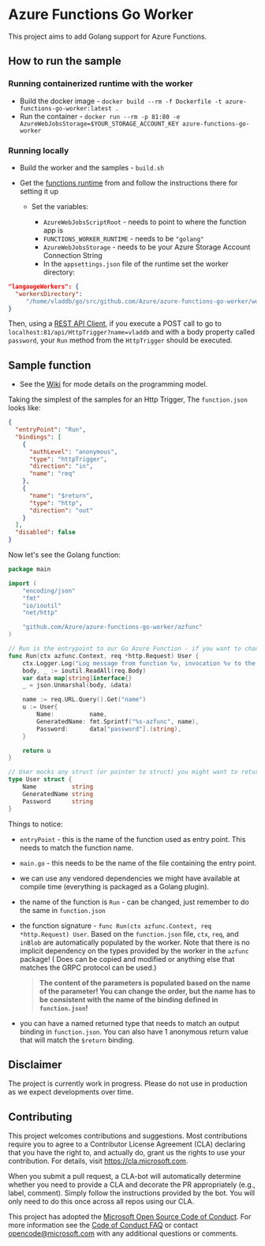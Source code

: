 # Azure Functions Go Worker

This project aims to add Golang support for Azure Functions.

## How to run the sample

### Running containerized runtime with the worker

- Build the docker image - `docker build --rm -f Dockerfile -t azure-functions-go-worker:latest .`
- Run the container - `docker run --rm -p 81:80 -e AzureWebJobsStorage=$YOUR_STORAGE_ACCOUNT_KEY azure-functions-go-worker`

### Running locally

- Build the worker and the samples - `build.sh`
- Get the [functions runtime](https://github.com/Azure/azure-functions-host) from and follow the instructions there for setting it up

  - Set the variables:

    - `AzureWebJobsScriptRoot` - needs to point to where the function app is
    - `FUNCTIONS_WORKER_RUNTIME` - needs to be `"golang"`
    - `AzureWebJobsStorage` - needs to be your Azure Storage Account Connection String
    - In the `appsettings.json` file of the runtime set the worker directory:

```json
"langaugeWorkers": {
  "workersDirectory":
     "/home/vladdb/go/src/github.com/Azure/azure-functions-go-worker/workers"
}
```

Then, using a [REST API Client](https://www.getpostman.com/apps), if you execute a POST call to go to `localhost:81/api/HttpTrigger?name=vladdb` and with a body property called `password`, your `Run` method from the `HttpTrigger` should be executed.

## Sample function

- See the [Wiki](https://github.com/Azure/azure-functions-go-worker/wiki) for mode details on the programming model.

Taking the simplest of the samples for an Http Trigger, The `function.json` looks like:

```json
{
  "entryPoint": "Run",
  "bindings": [
    {
      "authLevel": "anonymous",
      "type": "httpTrigger",
      "direction": "in",
      "name": "req"
    },
    {
      "name": "$return",
      "type": "http",
      "direction": "out"
    }
  ],
  "disabled": false
}
```

Now let's see the Golang function:

```go
package main

import (
	"encoding/json"
	"fmt"
	"io/ioutil"
	"net/http"

	"github.com/Azure/azure-functions-go-worker/azfunc"
)

// Run is the entrypoint to our Go Azure Function - if you want to change it, see function.json
func Run(ctx azfunc.Context, req *http.Request) User {
	ctx.Logger.Log("Log message from function %v, invocation %v to the runtime", ctx.FunctionID, ctx.InvocationID)
	body, _ := ioutil.ReadAll(req.Body)
	var data map[string]interface{}
	_ = json.Unmarshal(body, &data)

	name := req.URL.Query().Get("name")
	u := User{
		Name:          name,
		GeneratedName: fmt.Sprintf("%s-azfunc", name),
		Password:      data["password"].(string),
	}

	return u
}

// User mocks any struct (or pointer to struct) you might want to return
type User struct {
	Name          string
	GeneratedName string
	Password      string
}
```

Things to notice:

- `entryPoint` - this is the name of the function used as entry point. This needs to match the function name.
- `main.go` - this needs to be the name of the file containing the entry point.
- we can use any vendored dependencies we might have available at compile time (everything is packaged as a Golang plugin).
- the name of the function is `Run` - can be changed, just remember to do the same in `function.json`
- the function signature - `func Run(ctx azfunc.Context, req *http.Request) User`. Based on the `function.json` file, `ctx`, `req`, and `inBlob` are automatically populated by the worker. Note that there is no implicit dependency on the types provided by the worker in the `azfunc` package! ( Does can be copied and modified or anything else that matches the GRPC protocol can be used.)

  > **The content of the parameters is populated based on the name of the parameter! You can change the order, but the name has to be consistent with the name of the binding defined in `function.json`!**

- you can have a named returned type that needs to match an output binding in `function.json`. You can also have 1 anonymous return value that will match the `$return` binding.

## Disclaimer

The project is currently work in progress. Please do not use in production as we expect developments over time.

## Contributing

This project welcomes contributions and suggestions. Most contributions require you to agree to a
Contributor License Agreement (CLA) declaring that you have the right to, and actually do, grant us
the rights to use your contribution. For details, visit https://cla.microsoft.com.

When you submit a pull request, a CLA-bot will automatically determine whether you need to provide
a CLA and decorate the PR appropriately (e.g., label, comment). Simply follow the instructions
provided by the bot. You will only need to do this once across all repos using our CLA.

This project has adopted the [Microsoft Open Source Code of Conduct](https://opensource.microsoft.com/codeofconduct/).
For more information see the [Code of Conduct FAQ](https://opensource.microsoft.com/codeofconduct/faq/) or
contact [opencode@microsoft.com](mailto:opencode@microsoft.com) with any additional questions or comments.
